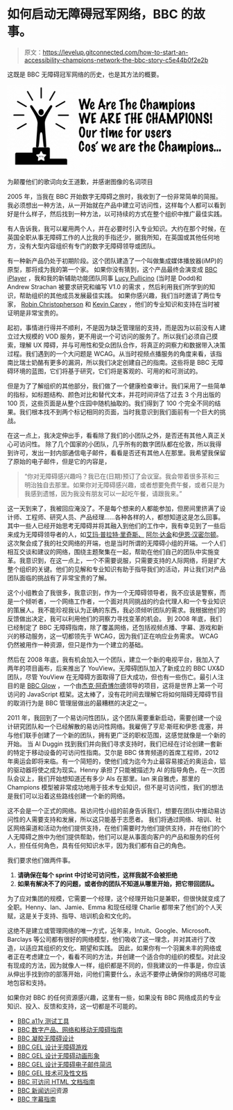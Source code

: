 # 如何启动无障碍冠军网络，BBC 的故事。

> 原文：<https://levelup.gitconnected.com/how-to-start-an-accessibility-champions-network-the-bbc-story-c5e44b0f2e2b>

这既是 BBC 无障碍冠军网络的历史，也是其方法的概要。

![](img/194682e62ed6bb4acdc82e85ff3539bf.png)

为颠覆他们的歌词向女王道歉，并感谢图像的名词项目

2005 年，当我在 BBC 开始数字无障碍之旅时，我收到了一份非常简单的简报。我必须想出一种方法，从一开始就在产品中建立可访问性，这样每个人都可以看到好是什么样子，然后找到一种方法，以可持续的方式在整个组织中推广最佳实践。

有人告诉我，我可以雇用两个人，并在必要时引入专业知识。大约在那个时候，在英国全职从事无障碍工作的人比我的手指还少，据我所知，在英国或其他任何地方，没有大型内容组织有专门的数字无障碍领导或团队。

有一种新产品仍处于初期阶段。这个团队建造了一个叫做集成媒体播放器(iMP)的原型，那将成为我的第一个家。
如果你没有猜到，这个产品最终会演变成 [BBC iPlayer](https://en.wikipedia.org/wiki/BBC_iPlayer) ，我和我的新辅助功能团队同事 [Lucy Pullicino](https://twitter.com/LucyMPullicino) (当时是 Dodd)和 Andrew Strachan 被要求研究和编写 V1.0 的需求
，然后利用我们所学到的知识，帮助组织的其他成员发展最佳实践。
如果你感兴趣，我们当时邀请了两位专家， [Robin Christopherson](https://twitter.com/USA2DAY) 和 [Kevin Carey](https://www.axschat.com/kevin-carey-chairman-of-the-rnib/) ，他们的专业知识和支持在当时被证明是非常宝贵的。

起初，事情进行得并不顺利，不是因为缺乏管理层的支持，而是因为以前没有人建立过大规模的 VOD 服务，更不用说一个可访问的服务了。所以我们必须自己摸索，理解 UX 障碍，并与可用性和受众团队合作，将真正的洞察力和数据带入决策过程。我们遇到的一个大问题是 WCAG。从当时视频点播服务的角度来看，该指南比瑞士奶酪有更多的漏洞，所以我们决定创建自己的指南。这些将是 BBC 无障碍环境的蓝图，它们将基于研究，它们将是客观的、可用的和可测试的。

但是为了了解组织的其他部分，我们做了一个健康检查审计。我们采用了一些简单的指标，如标题结构、颜色对比和替代文本，并花时间评估了过去 3 个月出版的 100 页，这些页面是从整个庄园中随机抽取的。我们得到了 100 个完全不同的结果。我们根本找不到两个标记相同的页面，当时我意识到我们面前有一个巨大的挑战。

在这一点上，我决定伸出手，看看除了我们的小团队之外，是否还有其他人真正关心可访问性。
除了几个国家的小团队，几乎所有的数字团队都在伦敦，所以我得到许可，发出一封内部通信电子邮件，看看是否还有其他人在那里。我希望我保留了原始的电子邮件，但是它的内容是，

> “你对无障碍感兴趣吗？我已在(日期)预订了会议室。我会带着很多茶和三明治独自去那里。如果你对无障碍感兴趣，或者想要免费午餐，或者只是为我感到遗憾，因为我没有朋友可以一起吃午餐，请跟我来。”

这一天到来了，我被回应淹没了。不是每个想来的人都能参加，但房间里挤满了设计师、工程师、研究人员、产品经理……各种各样的人，都想知道这是怎么回事。
其中一些人已经开始思考无障碍并将其融入到他们的工作中，我有幸见到了一些后来成为无障碍领导者的人，如[艾玛·普拉特·里奇斯、](https://twitter.com/EmmaJ_PR) [阿尔·达金](https://twitter.com/dugboticus)和[伊恩·汉密尔顿](https://twitter.com/ianhamilton_)。这次聚会成了我的社交网络的开端，也是当时所谓的无障碍小组的开端。一个人们相互交谈和建议的网络，围绕主题聚集在一起，帮助在他们自己的团队中实施变革。我意识到，在这一点上，一个不需要说服，只需要支持的人际网络，将是扩大整个组织的关键。他们的见解和专业知识有助于指导我们的活动，并让我们对产品团队面临的挑战有了非常宝贵的了解。

这个小组教会了我很多，我意识到，作为一个无障碍领导者，我不应该是警察，而是一个倾听者，一个网络工作者，一个面对共同挑战的约会代理人和一个专业知识的策展人。我不能珍视我认为正确的东西，我必须倾听团队的需求。我根据他们的反馈做出决定，我可以利用他们的洞察力寻找变革的机会。
到 2008 年底，我们已经制定了 BBC 无障碍指南，除了覆盖网络，还包括视频点播、字幕、游戏和新兴的移动服务，这一切都领先于 WCAG，因为我们正在响应业务需求。
WCAG 仍然被用作一种资源，但只是作为一个建立的基础。

然后在 2008 年底，我有机会加入一个团队，建立一个新的电视平台，我加入了两年的项目画布，后来推出了 YouView。无障碍团队加入了新成立的 BBC UX&D 团队，尽管 YouView 在无障碍方面取得了巨大成功，但也有一些伤亡。最引人注目的是 [BBC Glow](https://www.bbc.co.uk/blogs/bbcinternet/2009/07/glow_javascript_library_open_s.html) ，一个由[杰克·阿奇博尔德](https://twitter.com/jaffathecake)领导的项目，这将是世界上第一个可访问的 JavaScript 框架。这太棒了，没有花时间去理解它将如何阻碍无障碍节目的取消行为是 BBC 管理层做出的最糟糕的决定之一。

2011 年，我回到了一个易访问性团队，这个团队需要重新启动，需要创建一个设计研究团队和一个已经解散的易访问性网络。我雇佣了亨尼·斯旺和伊恩·庞塞，并与他们联手创建了一个新的团队，拥有更广泛的职权范围，这感觉就像是一个新的开始。
当 Al Duggin 找到我们并向我们寻求支持时，我们已经在讨论创建一套新的特定于移动设备的可访问性指南。艾尔是 BBC 体育频道的首席工程师，2012 年奥运会即将来临。有一个简短的，使他们成为迄今为止最容易接近的奥运会，铝的驱动器将使之成为现实。Henny 承担了只能被描述为 Al 的指导角色，在一次团队会议上，我们开始想知道还有多少 Als 在那里。Ian 来自雅虎，那里的 Champions 模型被非常成功地用于技术专业知识，但不是可访问性，我们的想法是我们可以沿着这些路线创建一个新的网络。

这不会是一个正式的网络。易访问性小组的前身告诉我们，想要在团队中推动易访问性的人需要支持和发展，所以这只能基于志愿者。
我们将通过网络、培训、社区网络渠道和活动为他们提供支持，在他们需要时为他们提供支持，并在他们的个人无障碍之旅中为他们提供帮助，他们可以是从事面向客户的产品和服务的任何人，担任任何角色，具有任何知识水平，因为我们都有自己的角色。

我们要求他们做两件事。

1.  **请确保在每个 sprint 中讨论可访问性，这样我就不会被拒绝**
2.  **如果有解决不了的问题，或者你的团队不知道从哪里开始，把它带回团队。**

为了应对集团的规模，它需要一个经理，这个经理开始只是兼职，但很快就变成了全职。Henny、Ian、Jamie、Emma 和现任经理 Charlie 都带来了他们的个人天赋，这是关于支持、指导、培训机会和文化的。

这绝不是建立或管理网络的唯一方式，近年来，Intuit、Google、Microsoft、Barclays 等公司都有很好的网络模型，他们吸收了这一理念，并对其进行了改造，以适应其组织的文化、期望和实践。
因此，如果你有一个羽翼未丰的网络或者正在考虑建立一个，看看不同的方法，并创建一个适合你的组织的模型。对此没有现成的方法，因为就像人一样，组织都是不同的，但我建议的一件事是，你应该从伸出手找到你的部落开始，问他们需要什么，永远不要停止确保你的网络尽可能地包容和支持。

如果你对 BBC 的任何资源感兴趣，这里有一些，如果没有 BBC 网络成员的专业知识、投入、反馈和支持，这一切都是不可能的。

*   [BBC a11y 测试工具](https://www.bbc.co.uk/opensource/projects/bbc-a11y)
*   [BBC 数字产品、网络和移动无障碍指南](https://www.bbc.co.uk/accessibility/forproducts/guides/mobile/)
*   [BBC 凝胶无障碍设计](https://www.bbc.co.uk/gel/guidelines/how-to-design-for-accessibility)
*   [BBC GEL 设计无障碍游戏](https://www.bbc.co.uk/gel/guidelines/how-to-design-accessible-games)
*   [BBC GEL 设计无障碍动画形象](https://www.bbc.co.uk/gel/guidelines/how-to-make-accessible-animated-images)
*   [BBC GEL 设计无障碍电子邮件简讯](https://www.bbc.co.uk/gel/guidelines/how-to-design-accessible-email-newsletters)
*   [BBC GEL 技术可及性文档](https://bbc.github.io/gel/)
*   [BBC 可访问 HTML 文档指南](https://www.bbc.co.uk/accessibility/forproducts/guides/html/)
*   [BBC 新闻访问](https://bbc.github.io/accessibility-news-and-you/)资源
*   [BBC 字幕指南](https://bbc.github.io/subtitle-guidelines/)